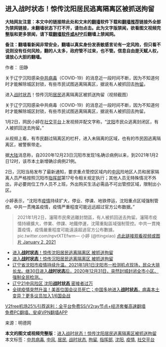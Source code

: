  <h2>进入战时状态！惊传沈阳居民逃离隔离区被抓送拘留</h2> <p class="notice"><b>大陆网友注意：本文中的链接除此处和文末的<a href="https://github.com/bannedbook/fanqiang" >翻墙</a>软件下载和<a href="https://github.com/killgcd/justmysocks/blob/master/README.md">翻墙推荐</a>链接外全部为禁网链接，未翻墙状态下打不开，请勿点击。此为文字版禁闻，欲看图文视频完整版和更多禁闻，请下载<a href="https://github.com/bannedbook/fanqiang">翻墙软件或APP</a>后翻墙上禁闻网。</p><p>备注：翻墙看新闻非常安全，翻墙以真实身份发表敏感言论有一定风险，但只看不说则没有任何风险，翻的人太多，政府管不过来，也不管。信息自由是天赋人权，请放心大胆的翻墙。</b></p>  <div class="entry"> <p>作者： 田静</p> <p id="summary">关于辽宁沉阳感染<a href="https://www.bannedbook.org/bnews/tag/%e4%b8%ad%e5%85%b1%e7%97%85%e6%af%92/" class="st_tag internal_tag" rel="tag" title="标签 中共病毒 下的日志">中共病毒</a>（COVID-19）的消息近一段时间不断，因为不知道何时才能解除城区封锁，有些市民试图逃离隔离区，据说有人被抓回去<a href="https://www.bannedbook.org/bnews/tag/%E6%8B%98%E7%95%99/" class="st_tag internal_tag" rel="tag" title="标签 拘留 下的日志">拘留</a>。</p> <p id="conimg">进入<a href="https://www.bannedbook.org/bnews/tag/%E6%88%98%E6%97%B6%E7%8A%B6%E6%80%81/" class="st_tag internal_tag" rel="tag" title="标签 战时状态 下的日志">战时状态</a>！惊传沉阳<a href="https://www.bannedbook.org/bnews/tag/%E5%B1%85%E6%B0%91/" class="st_tag internal_tag" rel="tag" title="标签 居民 下的日志">居民</a>逃离隔离区被抓送拘留（视频截图）</p>  <p>关于辽宁沉阳感染中共病毒（COVID-19）的消息近一段时间不断，因为不知道何时才能解除城区封锁，有些市民试图逃离隔离区，据说有人被抓回去拘留。</p> <p>1月2日，网民小婷在<a href="https://www.bannedbook.org/bnews/tag/%E7%A4%BE%E4%BA%A4%E5%B9%B3%E5%8F%B0/" class="st_tag internal_tag" rel="tag" title="标签 社交平台 下的日志">社交平台</a>上发视频并配文字称，“<a href="https://www.bannedbook.org/bnews/tag/%e6%b2%88%e9%98%b3/" class="st_tag internal_tag" rel="tag" title="标签 沈阳 下的日志">沈阳</a>市民众逃离封闭区，有人被抓回送去拘留。”</p> <p>从视频上看，有市民翻过隔离区的栏杆，进入未隔离的区域，也有的市民因逃离隔离区，被警察带走。</p>  <p>据<span class='wp_keywordlink_affiliate'><a href="https://www.bannedbook.org/" title="大陆" target="_blank">大陆</a></span>消息称，自2020年12月23日沉阳市发现1名确诊病例以来，到2021年1月2日12时，该市本土新增确诊病例21例。</p> <p>2日，沉阳当局发布了最新通知，要求重点管控区域内的<a href="https://www.bannedbook.org/bnews/tag/%E4%B8%AD%E9%A3%8E/" class="st_tag internal_tag" rel="tag" title="标签 中风 下的日志">中风</a>险地区人员和居家隔离人员严格按照沉阳市<a href="https://www.bannedbook.org/bnews/tag/%E6%8C%87%E6%8C%A5%E9%83%A8/" class="st_tag internal_tag" rel="tag" title="标签 指挥部 下的日志">指挥部</a>第17号令相关规定执行；其他人员无特殊情况不外出，非必要岗位工作人员不上班，外出购买生活必需品不可出管控区域，限制出小区。</p> <p>小婷表示，“沈阳市<a href="https://www.bannedbook.org/bnews/tag/%E7%96%AB%E6%83%85/" class="st_tag internal_tag" rel="tag" title="标签 疫情 下的日志">疫情</a>持续扩大，停业、停课、地铁停运，沈阳重点区域强制管控。中共一贯掩盖疫情，疫情严重程度可能远远超过官方公布数据。”</p>  <blockquote><p>2021年1月2日，瀋陽市民衆逃離封閉區，有人被抓回送去拘留。瀋陽市疫情持續擴大，停業、停課、地鐵停運，沈陽重點區域强制管控。中共一貫掩蓋疫情，疫情嚴重程度可能遠遠超過官方公布數據。 pic.twitter.com/npvtXTEfwm— 小婷 (@ttingxiao) <a href="https://twitter.com/ttingxiao/status/1345382897696423936?ref_src=twsrc%5Etfw">点此链接观看视频或图片 January 2, 2021</a></p></blockquote> <ul class='op-related-articles' title='相关阅读'> <li><a href='https://www.bannedbook.org/bnews/comments/20210103/1460117.html' target='_blank'>进入<b>战时状态</b>！惊传沈阳居民逃离隔离区 被抓送拘留</a></li> <li><a href='https://www.bannedbook.org/bnews/comments/20210103/1459922.html' target='_blank'>进入<b>战时状态</b>！惊传沉阳居民逃离隔离区 被抓送拘留</a></li> <li><a href='https://www.bannedbook.org/bnews/bannedvideo/20210101/1459117.html' target='_blank'>辽宁省沈阳市疫情持续升温。2021年1月1日沈阳市一检测机点现场，民众大排长龙。继30日进入<b>战时状态</b>后，2020年12月31日，突然封城封闭全市小区、强制全民检测。</a></li> <li><a href='https://www.bannedbook.org/bnews/cbnews/20201231/1458506.html' target='_blank'>辽宁21中风险区 沈阳<b>战时状态</b> 密接者过万</a></li> <li><a href='https://www.bannedbook.org/bnews/bannedvideo/20201231/1458405.html' target='_blank'>全球疫情突然升温！美首位国会议员死亡；中国多地进入<b>战时状态</b>，病毒本土变异？更多议员加入1/6国会战</a></li> </ul> <p class="texttj"> <a href="https://github.com/bannedbook/fanqiang/wiki/V2ray%E6%9C%BA%E5%9C%BA" target="_blank">V2free机场25%引荐返利：全平台免费SS/V2ray节点+经济套餐高速翻墙</a><br/> <a href="https://github.com/bannedbook/fanqiang/wiki/%E7%A6%81%E9%97%BB%E7%BD%91%E5%AE%89%E5%8D%93%E7%BF%BB%E5%A2%99%E6%96%B0%E9%97%BBAPP" target="_blank">免费PC翻墙、安卓VPN翻墙APP</a></p><p> 来源：明德网 </p><a name='sharetosocial'></a>       <div><b>本文的图文或视频完整版</b>：<a href='https://www.bannedbook.org/bnews/cbnews/20210103/1460139.html'>进入战时状态！惊传沈阳居民逃离隔离区被抓送拘留</a></div>  </div><!--END ENTRY--> <div class="postfooter"> <div>本文标签：<a href="https://www.bannedbook.org/bnews/tag/%e4%b8%ad%e5%85%b1%e7%97%85%e6%af%92/" rel="tag">中共病毒</a>, <a href="https://www.bannedbook.org/bnews/tag/%E4%B8%AD%E9%A3%8E/" rel="tag">中风</a>, <a href="https://www.bannedbook.org/bnews/tag/%E5%B1%85%E6%B0%91/" rel="tag">居民</a>, <a href="https://www.bannedbook.org/bnews/tag/%E6%88%98%E6%97%B6%E7%8A%B6%E6%80%81/" rel="tag">战时状态</a>, <a href="https://www.bannedbook.org/bnews/tag/%E6%8B%98%E7%95%99/" rel="tag">拘留</a>, <a href="https://www.bannedbook.org/bnews/tag/%E6%8C%87%E6%8C%A5%E9%83%A8/" rel="tag">指挥部</a>, <a href="https://www.bannedbook.org/bnews/tag/%e6%b2%88%e9%98%b3/" rel="tag">沈阳</a>, <a href="https://www.bannedbook.org/bnews/tag/%E7%96%AB%E6%83%85/" rel="tag">疫情</a>, <a href="https://www.bannedbook.org/bnews/tag/%E7%A4%BE%E4%BA%A4%E5%B9%B3%E5%8F%B0/" rel="tag">社交平台</a></div>  </div><!--END POSTFOOTER--> 
